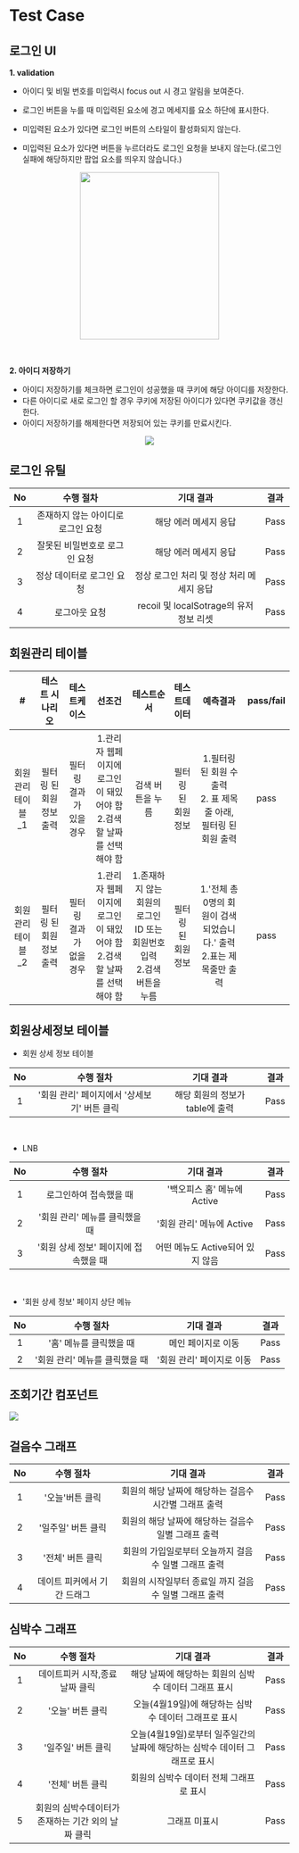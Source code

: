 # Test Case

## 로그인 UI

**1. validation**

- 아이디 및 비밀 번호를 미입력시 focus out 시 경고 알림을 보여준다.

- 로그인 버튼을 누를 때 미입력된 요소에 경고 메세지를 요소 하단에 표시한다.
- 미입력된 요소가 있다면 로그인 버튼의 스타일이 활성화되지 않는다.
- 미입력된 요소가 있다면 버튼을 누르더라도 로그인 요청을 보내지 않는다.(로그인 실패에 해당하지만 팝업 요소를 띄우지 않습니다.)

<p align="center">
    <img src="https://user-images.githubusercontent.com/42796944/171116969-769cb009-bdd4-434e-9f5d-6a763f4ae8ba.gif" style="width:250px; height: 300px;"/>
</p>

<br>

**2. 아이디 저장하기**

- 아이디 저장하기를 체크하면 로그인이 성공했을 때 쿠키에 해당 아이디를 저장한다.
- 다른 아이디로 새로 로그인 할 경우 쿠키에 저장된 아이디가 있다면 쿠키값을 갱신한다.
- 아이디 저장하기를 해제한다면 저장되어 있는 쿠키를 만료시킨다.

<p align="center">
    <img src="https://user-images.githubusercontent.com/42796944/171123481-99b3277e-3c77-48c7-942b-3287c103b758.gif" style="text-align:center;"/>
</p>


## 로그인 유틸

|No|수행 절차|기대 결과|결과|
|:---:|:---:|:---:|:---:|
| 1 | 존재하지 않는 아이디로 로그인 요청 | 해당 에러 메세지 응답 | Pass |
| 2 | 잘못된 비밀번호로 로그인 요청  | 해당 에러 메세지 응답 | Pass |
| 3 | 정상 데이터로 로그인 요청  | 정상 로그인 처리 및 정상 처리 메세지 응답 | Pass |
| 4 | 로그아웃 요청 | recoil 및 localSotrage의 유저 정보 리셋 | Pass |

## 회원관리 테이블

|#|테스트 시나리오|테스트케이스|선조건|테스트순서|테스트데이터|예측결과|pass/fail|
|:---:|:---:|:---:|:---:|:---:|:---:|:---:|:---:|
|회원관리테이블_1|필터링 된 회원 정보 출력|필터링 결과가 있을 경우|1.관리자 웹페이지에 로그인이 돼있어야 함<br />2.검색할 날짜를 선택해야 함|검색 버튼을 누름|필터링 된 회원 정보|1.필터링 된 회원 수 출력<br />2. 표 제목줄 아래, 필터링 된 회원 출력|pass
|회원관리테이블_2|필터링 된 회원 정보 출력|필터링 결과가 없을 경우|1.관리자 웹페이지에 로그인이 돼있어야 함<br />2.검색할 날짜를 선택해야 함<br />|1.존재하지 않는 회원의 로그인ID 또는 회원번호 입력<br />2.검색 버튼을 누름|필터링 된 회원 정보|1.'전체 총 0명의 회원이 검색되었습니다.' 출력<br />2.표는 제목줄만 출력|pass

## 회원상세정보 테이블

- 회원 상세 정보 테이블

|No|수행 절차|기대 결과|결과|
|:---:|:---:|:---:|:---:|
| 1 | '회원 관리' 페이지에서 '상세보기' 버튼 클릭 | 해당 회원의 정보가 table에 출력 | Pass |

<br />

- LNB

|No|수행 절차|기대 결과|결과|
|:---:|:---:|:---:|:---:|
| 1 | 로그인하여 접속했을 때  | '백오피스 홈' 메뉴에 Active | Pass |
| 2 | '회원 관리' 메뉴를 클릭했을 때  | '회원 관리' 메뉴에 Active | Pass |
| 3 | '회원 상세 정보' 페이지에 접속했을 때  | 어떤 메뉴도 Active되어 있지 않음 | Pass |

<br />

- '회원 상세 정보' 페이지 상단 메뉴

|No|수행 절차|기대 결과|결과|
|:---:|:---:|:---:|:---:|
| 1 | '홈' 메뉴를 클릭했을 때 | 메인 페이지로 이동 | Pass |
| 2 | '회원 관리' 메뉴를 클릭했을 때 | '회원 관리' 페이지로 이동 | Pass |

## 조회기간 컴포넌트

![](https://velog.velcdn.com/images/katej927/post/9e94ef5c-bf8e-4ebd-8ad9-2d5f776f453a/image.png)


## 걸음수 그래프

|No|수행 절차|기대 결과|결과|
|:---:|:---:|:---:|:---:|
| 1 | '오늘'버튼 클릭 | 회원의 해당 날짜에 해당하는 걸음수 시간별 그래프 출력 | Pass |
| 2 | '일주일' 버튼 클릭 | 회원의 해당 날짜에 해당하는 걸음수 일별 그래프 출력 | Pass |
| 3 | '전체' 버튼 클릭 | 회원의 가입일로부터 오늘까지 걸음수 일별 그래프 출력 | Pass |
| 4 | 데이트 피커에서 기간 드래그 | 회원의 시작일부터 종료일 까지 걸음수 일별 그래프 출력 | Pass |

## 심박수 그래프

|No|수행 절차|기대 결과|결과|
|:---:|:---:|:---:|:---:|
| 1 | 데이트피커 시작,종료 날짜 클릭 | 해당 날짜에 해당하는 회원의 심박수 데이터 그래프 표시 | Pass |
| 2 | '오늘' 버튼 클릭 | 오늘(4월19일)에 해당하는 심박수 데이터 그래프로 표시 | Pass |
| 3 | '일주일' 버튼 클릭 | 오늘(4월19일)로부터 일주일간의 날짜에 해당하는 심박수 데이터 그래프로 표시 | Pass |
| 4 | '전체' 버튼 클릭 | 회원의 심박수 데이터 전체 그래프로 표시 | Pass |
| 5 | 회원의 심박수데이터가 존재하는 기간 외의 날짜 클릭 | 그래프 미표시 | Pass |